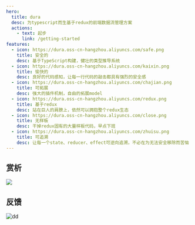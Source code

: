 ```yaml
---
hero:
  title: dura
  desc: 为typescript而生基于redux的前端数据流管理方案
  actions:
    - text: 起步
      link: /getting-started
features:
  - icon: https://dura.oss-cn-hangzhou.aliyuncs.com/safe.png
    title: 安全的
    desc: 基于TypeScript构建，健壮的类型推导系统
  - icon: https://dura.oss-cn-hangzhou.aliyuncs.com/kaixin.png
    title: 愉快的
    desc: 良好的代码感知，让每一行代码的敲击都具有强烈的安全感
  - icon: https://dura.oss-cn-hangzhou.aliyuncs.com/chajian.png
    title: 可拓展
    desc: 强大的插件机制，自由的拓展model
  - icon: https://dura.oss-cn-hangzhou.aliyuncs.com/redux.png
    title: 基于redux
    desc: 站在巨人的肩膀上，依然可以拥抱整个redux生态
  - icon: https://dura.oss-cn-hangzhou.aliyuncs.com/close.png
    title: 无样板
    desc: 干掉redux固有的大量样板代码，早点下班
  - icon: https://dura.oss-cn-hangzhou.aliyuncs.com/zhuisu.png
    title: 可追溯
    desc: 让每一个state、reducer、effect可逆向追溯，不必在为无法安全移除而苦恼
---
```


## 赏析

![](https://dura.oss-cn-hangzhou.aliyuncs.com/test1.gif)

## 反馈

![dd](https://dura.oss-cn-hangzhou.aliyuncs.com/dingding.jpg?x-oss-process=image/resize,w_300)
